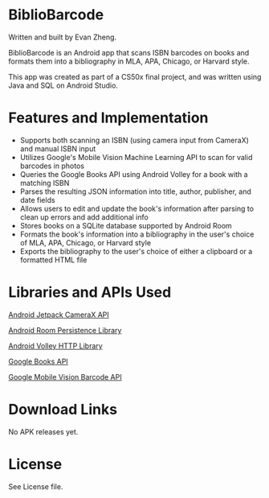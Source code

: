 # BiblioBarcode

Written and built by Evan Zheng.

BiblioBarcode is an Android app that scans ISBN barcodes on books and formats them into a bibliography in MLA, APA, Chicago, or Harvard style.

This app was created as part of a CS50x final project, and was written using Java and SQL on Android Studio.

# Features and Implementation

- Supports both scanning an ISBN (using camera input from CameraX) and manual ISBN input
- Utilizes Google's Mobile Vision Machine Learning API to scan for valid barcodes in photos
- Queries the Google Books API using Android Volley for a book with a matching ISBN
- Parses the resulting JSON information into title, author, publisher, and date fields
- Allows users to edit and update the book's information after parsing to clean up errors and add additional info
- Stores books on a SQLite database supported by Android Room
- Formats the book's information into a bibliography in the user's choice of MLA, APA, Chicago, or Harvard style
- Exports the bibliography to the user's choice of either a clipboard or a formatted HTML file

# Libraries and APIs Used

[Android Jetpack CameraX API](https://developer.android.com/jetpack/androidx/releases/camera)

[Android Room Persistence Library](https://developer.android.com/topic/libraries/architecture/room)

[Android Volley HTTP Library](https://developer.android.com/training/volley)

[Google Books API](https://developers.google.com/books/docs/overview)

[Google Mobile Vision Barcode API](https://developers.google.com/vision/android/barcodes-overview)


# Download Links

No APK releases yet. 

# License

See License file.



